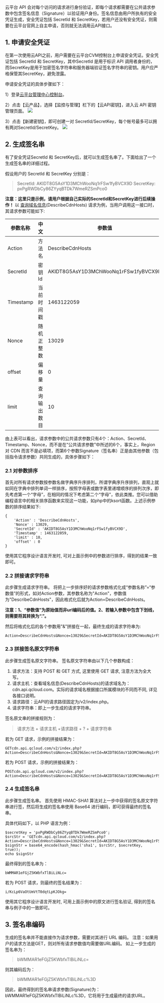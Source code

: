 云平台 API 会对每个访问的请求进行身份验证，即每个请求都需要在公共请求参数中包含签名信息（Signature）以验证用户身份。签名信息由用户所执有的安全凭证生成，安全凭证包括 SecretId 和 SecretKey，若用户还没有安全凭证，则需要在云平台官网上自主申请，否则就无法调用云API接口。

## 1. 申请安全凭证

在第一次使用云API之前，用户需要在云平台CVM控制台上申请安全凭证。安全凭证包括 SecretId 和 SecretKey，其中SecretId 是用于标识 API 调用者身份的，而SecretKey是用于加密签名字符串和服务器端验证签名字符串的密钥。用户应严格保管其SecretKey，避免泄露。

申请安全凭证的具体步骤如下：

1）登录[云平台管理中心控制台](http://console.tce.fsphere.cn/)。

2）点击【云产品】，选择【监控与管理】栏下的【云API密钥】，进入云 API 密钥管理页面。
![](http://imgcache.tce.fsphere.cn/static/mccdn.qcloud.com/static/img/d9ee6db6ea3736d5aa04b9f161242b27/image.jpg)

3）点击【新建密钥】，即可创建一对 SecretId/SecretKey，每个帐号最多可以拥有两对SecretId/SecretKey。
![](http://imgcache.tce.fsphere.cn/static/mccdn.qcloud.com/static/img/939bf79efcc5b8da20e529b0640884d7/image.jpg)

## 2. 生成签名串

有了安全凭证SecretId 和 SecretKey后，就可以生成签名串了。下面给出了一个生成签名串的详细过程。

假设用户的 SecretId 和 SecretKey 分别是：

>SecretId: AKIDT8G5AsY1D3MChWooNq1rFSw1fyBVCX9D
>SecretKey: pxPgRWDbCy86ZYyqBTDk7WmeRZSmPco0

**注意：这里只是示例，请用户根据自己实际的SecretId和SecretKey进行后续操作！**
以 [查询域名信息](http://tce.fsphere.cn/document/product/228/3937)(DescribeCdnHosts) 请求为例，当用户调用这一接口时，其请求参数可能如下:

| 参数名称   | 中文   | 参数值   |
| ------ | ---- | ---- |
| Action | 方法名    | DescribeCdnHosts  |
| SecretId  | 密钥Id    | AKIDT8G5AsY1D3MChWooNq1rFSw1fyBVCX9D  |
| Timestamp | 当前时间戳 | 1463122059 |
| Nonce | 随机正整数 | 13029 |
| offset | 偏移量 | 0 |
| limit | 查询输出数目 | 10 |

由上表可以看出，请求参数中的公共请求参数只有4个：Action、SecretId、Timestamp、Nonce，而不是在“公共请求参数”中所述的6个，事实上，Region 对 CDN 而言不是必填项，而第6个参数Signature（签名串）正是由其他参数（包括指令请求参数）共同生成的，具体步骤如下：

### 2.1 对参数排序

首先对所有请求参数按参数名做字典序升序排列，所谓字典序升序排列，直观上就如同在字典中排列单词一样排序，按照字母表或数字表里递增顺序的排列次序，即先考虑第一个“字母”，在相同的情况下考虑第二个“字母”，依此类推。您可以借助编程语言中的相关排序函数来实现这一功能，如php中的ksort函数。上述示例参数的排序结果如下:

```
{
    'Action' : 'DescribeCdnHosts',
    'Nonce' : 13029,
    'SecretId' : 'AKIDT8G5AsY1D3MChWooNq1rFSw1fyBVCX9D',
    'Timestamp' : 1463122059,
    'limit' : 10,
    'offset' : 0
}
```

使用其它程序设计语言开发时, 可对上面示例中的参数进行排序，得到的结果一致即可。

### 2.2 拼接请求字符串

此步骤生成请求字符串。
将把上一步排序好的请求参数格式化成“参数名称”=“参数值”的形式，如对Action参数，其参数名称为"Action"，参数值为"DescribeCdnHosts"，因此格式化后就为Action=DescribeCdnHosts。

**注意：1、“参数值”为原始值而非url编码后的值。2、若输入参数中包含下划线，则需要将其转换为“.”。**

然后将格式化后的各个参数用"&"拼接在一起，最终生成的请求字符串为:

```
Action=DescribeCdnHosts&Nonce=13029&SecretId=AKIDT8G5AsY1D3MChWooNq1rFSw1fyBVCX9D&Timestamp=1463122059&limit=10&offset=0
```

### 2.3 拼接签名原文字符串

此步骤生成签名原文字符串。
签名原文字符串由以下几个参数构成：

1) 请求方法：支持 POST 和 GET 方式, 这里使用 GET 请求, 注意方法为全大写。
2) 请求主机：查看域名信息(DescribeCdnHosts)的请求域名为：cdn.api.qcloud.com。实际的请求域名根据接口所属模块的不同而不同, 详见各接口说明。
3) 请求路径：云API的请求路径固定为/v2/index.php。
4) 请求字符串：即上一步生成的请求字符串。

签名原文串的拼接规则为：

> 请求方法 + 请求主机 +请求路径 + ? + 请求字符串

若为 GET 请求，示例的拼接结果为：

```
GETcdn.api.qcloud.com/v2/index.php?Action=DescribeCdnHosts&Nonce=13029&SecretId=AKIDT8G5AsY1D3MChWooNq1rFSw1fyBVCX9D&Timestamp=1463122059&limit=10&offset=0
```

若为 POST 请求，示例的拼接结果为：

```
POSTcdn.api.qcloud.com/v2/index.php?Action=DescribeCdnHosts&Nonce=13029&SecretId=AKIDT8G5AsY1D3MChWooNq1rFSw1fyBVCX9D&Timestamp=1463122059&limit=10&offset=0
```


### 2.4 生成签名串

此步骤生成签名串。
首先使用 HMAC-SHA1 算法对上一步中获得的签名原文字符串进行签，然后将生成的签名串使用 Base64 进行编码，即可获得最终的签名串。

具体代码如下，以 PHP 语言为例：

```
$secretKey = 'pxPgRWDbCy86ZYyqBTDk7WmeRZSmPco0';
$srcStr = 'GETcdn.api.qcloud.com/v2/index.php?Action=DescribeCdnHosts&Nonce=13029&SecretId=AKIDT8G5AsY1D3MChWooNq1rFSw1fyBVCX9D&Timestamp=1463122059&limit=10&offset=0';
$signStr = base64_encode(hash_hmac('sha1', $srcStr, $secretKey, true));
echo $signStr
```

最终得到的签名串为：

```
bWMMAR1eFGjZ5KWbfxTlBiLiNLc=
```

若为 POST 请求，则最终的签名结果为：

```
i/KcLp6VaOtUmVtT0dqtLpKJOkg=
```

使用其它程序设计语言开发时, 可用上面示例中的原文进行签名验证, 得到的签名串与例子中的一致即可。

## 3. 签名串编码

生成的签名串并不能直接作为请求参数，需要对其进行 URL 编码。
注意：如果用户的请求方法是GET，则对所有请求参数值均需要做URL编码。
如上一步生成的签名串为：

> bWMMAR1eFGjZ5KWbfxTlBiLiNLc=

则其编码后为：
> bWMMAR1eFGjZ5KWbfxTlBiLiNLc%3D

因此，最终得到的签名串请求参数(Signature)为：bWMMAR1eFGjZ5KWbfxTlBiLiNLc%3D，它将用于生成最终的请求URL。


















